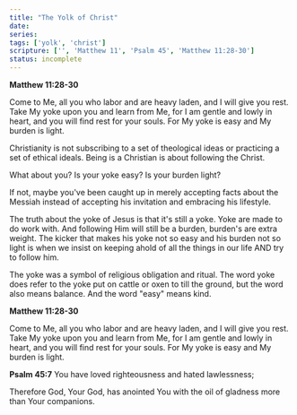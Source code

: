 ```yaml
---
title: "The Yolk of Christ"
date: 
series: 
tags: ['yolk', 'christ']
scripture: ['', 'Matthew 11', 'Psalm 45', 'Matthew 11:28-30']
status: incomplete
---
```


**Matthew 11:28-30**

Come to Me, all you who labor and are heavy laden, and I will give you rest. Take My yoke upon you and learn from Me, for I am gentle and lowly in heart, and you will find rest for your souls. For My yoke is easy and My burden is light.

Christianity is not subscribing to a set of theological ideas or practicing a set of ethical ideals. Being is a Christian is about following the Christ.

What about you? Is your yoke easy? Is your burden light?

If not, maybe you've been caught up in merely accepting facts about the Messiah instead of accepting his invitation and embracing his lifestyle.

The truth about the yoke of Jesus is that it's still a yoke. Yoke are made to do work with. And following Him will still be a burden, burden's are extra weight. The kicker that makes his yoke not so easy and his burden not so light is when we insist on keeping ahold of all the things in our life AND try to follow him.

The yoke was a symbol of religious obligation and ritual. The word yoke does refer to the yoke put on cattle or oxen to till the ground, but the word also means balance. And the word "easy" means kind.

**Matthew 11:28-30**

Come to Me, all you who labor and are heavy laden, and I will give you rest. Take My yoke upon you and learn from Me, for I am gentle and lowly in heart, and you will find rest for your souls. For My yoke is easy and My burden is light.

**Psalm 45:7**
You have loved righteousness and hated lawlessness;

Therefore God, Your God, has anointed You with the oil of gladness more than Your companions.